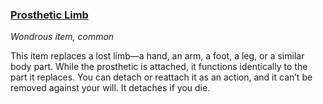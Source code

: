 ### [Prosthetic Limb](https://www.dndbeyond.com/magic-items/prosthetic-limb)

_Wondrous item, common_

This item replaces a lost limb—a hand, an arm, a foot, a leg, or a similar body part. While the prosthetic is attached, it functions identically to the part it replaces. You can detach or reattach it as an action, and it can’t be removed against your will. It detaches if you die.